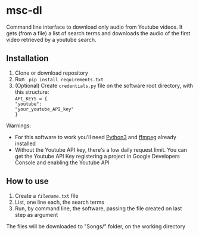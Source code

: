 # msc-dl

Command line interface to download only audio from Youtube videos. It gets (from a file) a list of search terms and downloads the audio of the first video retrieved by a youtube search. 


## Installation
1. Clone or download repository
1. Run <code> pip install requirements.txt</code>
1. (Optional) Create <code>credentials.py</code> file on the software root directory, with this structure:<br><code>API_KEYS = {<br>"youtube": "your_youtube_API_key"<br>}</code>

Warnings: 
- For this software to work you'll need [Python3](https://www.python.org/) and [ffmpeg](https://www.ffmpeg.org/download.html) already installed
- Without the Youtube API key, there's a low daily request limit. You can get the Youtube API Key registering a project in Google Developers Console and enabling the Youtube API

## How to use
1. Create a <code>_filename_.txt</code> file
1. List, one line each, the search terms
1. Run, by command line, the software, passing the file created on last step as argument

The files will be downloaded to "Songs/" folder, on the working directory
